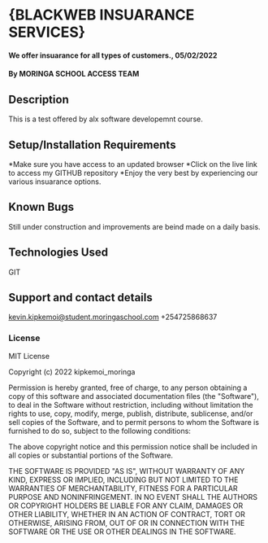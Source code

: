 # {BLACKWEB INSUARANCE SERVICES}
#### We offer insuarance for all types of customers., 05/02/2022

#### By MORINGA SCHOOL ACCESS TEAM

## Description
This is a test offered by alx software developemnt course.
## Setup/Installation Requirements
*Make sure you have access to an updated browser
*Click on the live link to access my GITHUB repository
*Enjoy the very best by experiencing our various insuarance options.

## Known Bugs
Still under construction and improvements are beind made on a daily basis.
## Technologies Used
GIT
## Support and contact details
kevin.kipkemoi@student.moringaschool.com
+254725868637
### License
MIT License

Copyright (c) 2022 kipkemoi_moringa

Permission is hereby granted, free of charge, to any person obtaining a copy
of this software and associated documentation files (the "Software"), to deal
in the Software without restriction, including without limitation the rights
to use, copy, modify, merge, publish, distribute, sublicense, and/or sell
copies of the Software, and to permit persons to whom the Software is
furnished to do so, subject to the following conditions:

The above copyright notice and this permission notice shall be included in all
copies or substantial portions of the Software.

THE SOFTWARE IS PROVIDED "AS IS", WITHOUT WARRANTY OF ANY KIND, EXPRESS OR
IMPLIED, INCLUDING BUT NOT LIMITED TO THE WARRANTIES OF MERCHANTABILITY,
FITNESS FOR A PARTICULAR PURPOSE AND NONINFRINGEMENT. IN NO EVENT SHALL THE
AUTHORS OR COPYRIGHT HOLDERS BE LIABLE FOR ANY CLAIM, DAMAGES OR OTHER
LIABILITY, WHETHER IN AN ACTION OF CONTRACT, TORT OR OTHERWISE, ARISING FROM,
OUT OF OR IN CONNECTION WITH THE SOFTWARE OR THE USE OR OTHER DEALINGS IN THE
SOFTWARE.
